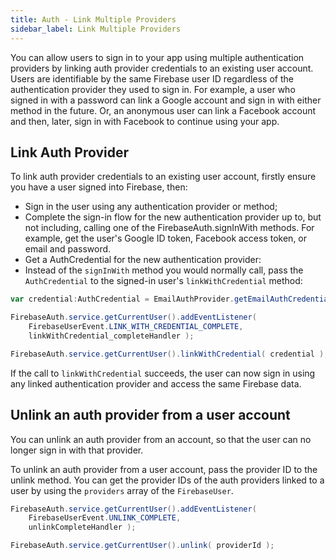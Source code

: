 ```yaml
---
title: Auth - Link Multiple Providers
sidebar_label: Link Multiple Providers
---
```


You can allow users to sign in to your app using multiple authentication providers by 
linking auth provider credentials to an existing user account. Users are identifiable 
by the same Firebase user ID regardless of the authentication provider they used to 
sign in. For example, a user who signed in with a password can link a Google account 
and sign in with either method in the future. Or, an anonymous user can link a Facebook 
account and then, later, sign in with Facebook to continue using your app.

## Link Auth Provider

To link auth provider credentials to an existing user account, firstly ensure you have 
a user signed into Firebase, then:

- Sign in the user using any authentication provider or method;
- Complete the sign-in flow for the new authentication provider up to, but not including, calling one of the FirebaseAuth.signInWith methods. For example, get the user's Google ID token, Facebook access token, or email and password.
- Get a AuthCredential for the new authentication provider:
- Instead of the `signInWith` method you would normally call, pass the `AuthCredential` to the signed-in user's `linkWithCredential` method:

```actionscript
var credential:AuthCredential = EmailAuthProvider.getEmailAuthCredential( Config.email, Config.password );

FirebaseAuth.service.getCurrentUser().addEventListener( 
	FirebaseUserEvent.LINK_WITH_CREDENTIAL_COMPLETE, 
	linkWithCredential_completeHandler );

FirebaseAuth.service.getCurrentUser().linkWithCredential( credential );
``` 

If the call to `linkWithCredential` succeeds, the user can now sign in using any linked authentication provider and access the same Firebase data.


## Unlink an auth provider from a user account

You can unlink an auth provider from an account, so that the user can no longer sign in with that provider.

To unlink an auth provider from a user account, pass the provider ID to the unlink method. 
You can get the provider IDs of the auth providers linked to a user by using the `providers` array of the `FirebaseUser`.

```actionscript
FirebaseAuth.service.getCurrentUser().addEventListener(
	FirebaseUserEvent.UNLINK_COMPLETE,
	unlinkCompleteHandler );

FirebaseAuth.service.getCurrentUser().unlink( providerId );
```

